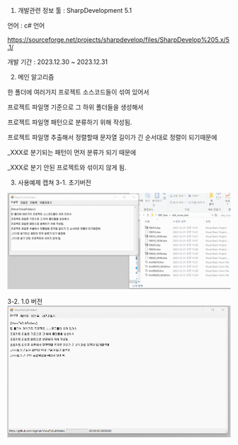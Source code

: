 1. 개발관련 정보
툴 : SharpDevelopment 5.1  

언어 : c# 언어

https://sourceforge.net/projects/sharpdevelop/files/SharpDevelop%205.x/5.1/

개발 기간 : 2023.12.30 ~ 2023.12.31 


2. ​메인 알고리즘 

한 폴더에 여러가지 프로젝트 소스코드들이 섞여 있어서

프로젝트 파일명 기준으로 그 하위 폴더들을 생성해서 

프로젝트 파일명 패턴으로 분류하기 위해 작성됨. 

프로젝트 파일명 추출해서 정렬할때 문자열 길이가 긴 순서대로 정렬이 되기때문에 

_XXX로 분기되는 패턴이 먼저 분류가 되기 때문에 

_XXX로 분기 안된 프로젝트와 섞이지 않게 됨.  

3. 사용예제 캡쳐
3-1. 초기버전
<img src='https://github.com/sigmak/MoveToSubfolders/blob/main/Csharp/moveToSubFolders_sc.gif' />

3-2. 1.0 버전
<img src='https://github.com/sigmak/MoveToSubfolders/blob/main/Csharp/moveToSubFolders_sc2.gif' />

